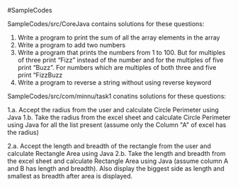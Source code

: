 #SampleCodes

SampleCodes/src/CoreJava contains solutions for these questions:

1. Write a program to print the sum of all the array elements in the array
2. Write a program to add two numbers
3. Write a program that prints the numbers from 1 to 100. 
   But for multiples of three print “Fizz” instead of the number and for the multiples of five print “Buzz”. 
   For numbers which are multiples of both three and five print “FizzBuzz
4. Write a program to reverse a string without using reverse keyword

SampleCodes/src/com/minnu/task1 conatins solutions for these questions: 

1.a. Accept the radius from the user and calculate Circle Perimeter using Java 
1.b. Take the radius from the excel sheet and calculate Circle Perimeter using Java for all the list present (assume only the Column "A" of excel has the radius)

2.a. Accept the length and breadth of the rectangle from the user and calculate Rectangle Area using Java
2.b. Take the length and breadth from the excel sheet and calculate Rectangle Area using Java (assume column A and B has length and breadth).
Also display the biggest side as length and smallest as breadth after area is displayed.
